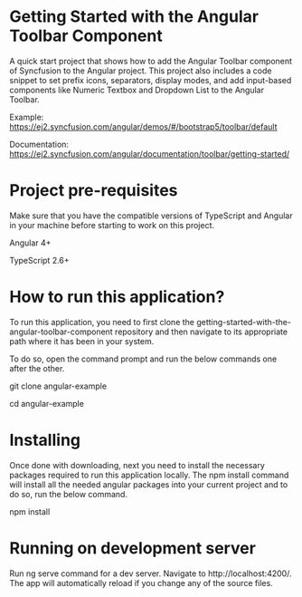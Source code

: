 # Getting Started with the Angular Toolbar Component

A quick start project that shows how to add the Angular Toolbar component of Syncfusion to the Angular project. This project also includes a code snippet to set prefix icons, separators, display modes, and add input-based components like Numeric Textbox and Dropdown List to the Angular Toolbar.

Example: https://ej2.syncfusion.com/angular/demos/#/bootstrap5/toolbar/default  

Documentation: https://ej2.syncfusion.com/angular/documentation/toolbar/getting-started/ 


# Project pre-requisites

Make sure that you have the compatible versions of TypeScript and Angular in your machine before starting to work on this project.

Angular 4+

TypeScript 2.6+

# How to run this application?

To run this application, you need to first clone the  getting-started-with-the-angular-toolbar-component repository and then navigate to its appropriate path where it has been in your system.

To do so, open the command prompt and run the below commands one after the other.

git clone angular-example

cd angular-example

# Installing

Once done with downloading, next you need to install the necessary packages required to run this application locally. The npm install command will install all the needed angular packages into your current project and to do so, run the below command.

npm install

# Running on development server

Run ng serve command for a dev server. Navigate to http://localhost:4200/. The app will automatically reload if you change any of the source files.
